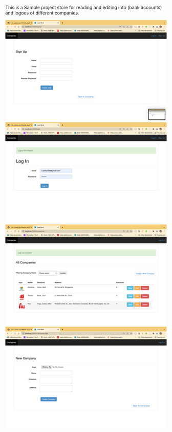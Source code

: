 This is a Sample project store for reading and editing info (bank accounts) and logoes of different companies.

![CHEESE!](images/signup-form.png)
![CHEESE!](images/login-form.png)
![CHEESE!](images/list-companies.png)
![CHEESE!](images/create-company.png)




